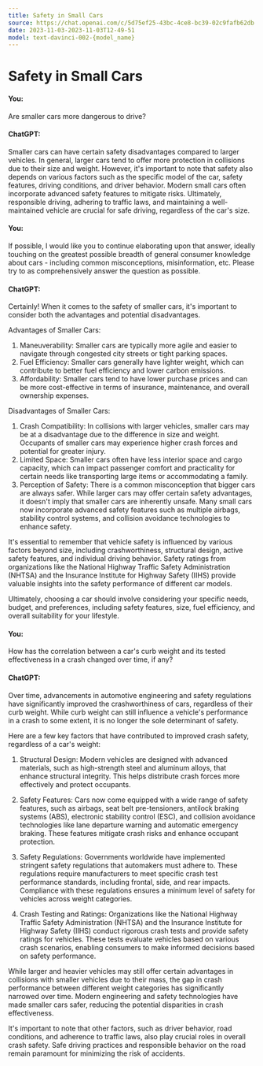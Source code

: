 ```yaml
---
title: Safety in Small Cars
source: https://chat.openai.com/c/5d75ef25-43bc-4ce8-bc39-02c9fafb62db
date: 2023-11-03-2023-11-03T12-49-51
model: text-davinci-002-{model_name}
---
```


# Safety in Small Cars

#### You:
Are smaller cars more dangerous to drive?

#### ChatGPT:
Smaller cars can have certain safety disadvantages compared to larger vehicles. In general, larger cars tend to offer more protection in collisions due to their size and weight. However, it's important to note that safety also depends on various factors such as the specific model of the car, safety features, driving conditions, and driver behavior. Modern small cars often incorporate advanced safety features to mitigate risks. Ultimately, responsible driving, adhering to traffic laws, and maintaining a well-maintained vehicle are crucial for safe driving, regardless of the car's size.


#### You:
If possible, I would like you to continue elaborating upon that answer, ideally touching on the greatest possible breadth of general consumer knowledge about cars - including common misconceptions, misinformation, etc. Please try to as comprehensively answer the question as possible.

#### ChatGPT:
Certainly! When it comes to the safety of smaller cars, it's important to consider both the advantages and potential disadvantages.

Advantages of Smaller Cars:

1. Maneuverability: Smaller cars are typically more agile and easier to navigate through congested city streets or tight parking spaces.
2. Fuel Efficiency: Smaller cars generally have lighter weight, which can contribute to better fuel efficiency and lower carbon emissions.
3. Affordability: Smaller cars tend to have lower purchase prices and can be more cost-effective in terms of insurance, maintenance, and overall ownership expenses.

Disadvantages of Smaller Cars:

1. Crash Compatibility: In collisions with larger vehicles, smaller cars may be at a disadvantage due to the difference in size and weight. Occupants of smaller cars may experience higher crash forces and potential for greater injury.
2. Limited Space: Smaller cars often have less interior space and cargo capacity, which can impact passenger comfort and practicality for certain needs like transporting large items or accommodating a family.
3. Perception of Safety: There is a common misconception that bigger cars are always safer. While larger cars may offer certain safety advantages, it doesn't imply that smaller cars are inherently unsafe. Many small cars now incorporate advanced safety features such as multiple airbags, stability control systems, and collision avoidance technologies to enhance safety.

It's essential to remember that vehicle safety is influenced by various factors beyond size, including crashworthiness, structural design, active safety features, and individual driving behavior. Safety ratings from organizations like the National Highway Traffic Safety Administration (NHTSA) and the Insurance Institute for Highway Safety (IIHS) provide valuable insights into the safety performance of different car models.

Ultimately, choosing a car should involve considering your specific needs, budget, and preferences, including safety features, size, fuel efficiency, and overall suitability for your lifestyle.


#### You:
How has the correlation between a car's curb weight and its tested effectiveness in a crash changed over time, if any?

#### ChatGPT:
Over time, advancements in automotive engineering and safety regulations have significantly improved the crashworthiness of cars, regardless of their curb weight. While curb weight can still influence a vehicle's performance in a crash to some extent, it is no longer the sole determinant of safety.

Here are a few key factors that have contributed to improved crash safety, regardless of a car's weight:

1. Structural Design: Modern vehicles are designed with advanced materials, such as high-strength steel and aluminum alloys, that enhance structural integrity. This helps distribute crash forces more effectively and protect occupants.

2. Safety Features: Cars now come equipped with a wide range of safety features, such as airbags, seat belt pre-tensioners, antilock braking systems (ABS), electronic stability control (ESC), and collision avoidance technologies like lane departure warning and automatic emergency braking. These features mitigate crash risks and enhance occupant protection.

3. Safety Regulations: Governments worldwide have implemented stringent safety regulations that automakers must adhere to. These regulations require manufacturers to meet specific crash test performance standards, including frontal, side, and rear impacts. Compliance with these regulations ensures a minimum level of safety for vehicles across weight categories.

4. Crash Testing and Ratings: Organizations like the National Highway Traffic Safety Administration (NHTSA) and the Insurance Institute for Highway Safety (IIHS) conduct rigorous crash tests and provide safety ratings for vehicles. These tests evaluate vehicles based on various crash scenarios, enabling consumers to make informed decisions based on safety performance.

While larger and heavier vehicles may still offer certain advantages in collisions with smaller vehicles due to their mass, the gap in crash performance between different weight categories has significantly narrowed over time. Modern engineering and safety technologies have made smaller cars safer, reducing the potential disparities in crash effectiveness.

It's important to note that other factors, such as driver behavior, road conditions, and adherence to traffic laws, also play crucial roles in overall crash safety. Safe driving practices and responsible behavior on the road remain paramount for minimizing the risk of accidents.
